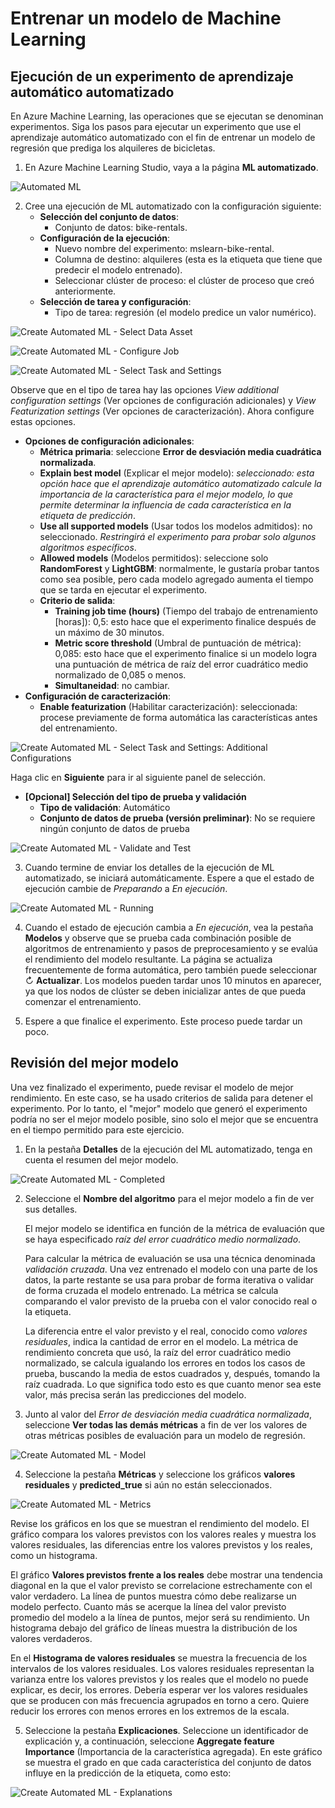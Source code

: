 # Entrenar un modelo de Machine Learning

## Ejecución de un experimento de aprendizaje automático automatizado

En Azure Machine Learning, las operaciones que se ejecutan se denominan experimentos. Siga los pasos para ejecutar un experimento que use el aprendizaje automático automatizado con el fin de entrenar un modelo de regresión que prediga los alquileres de bicicletas.

1. En Azure Machine Learning Studio, vaya a la página **ML automatizado**.

![Automated ML](../../images/create-Automated-ML-job.png)

2. Cree una ejecución de ML automatizado con la configuración siguiente:
    + **Selección del conjunto de datos**:
        + Conjunto de datos: bike-rentals.
    + **Configuración de la ejecución**:
        + Nuevo nombre del experimento: mslearn-bike-rental.
        + Columna de destino: alquileres (esta es la etiqueta que tiene que predecir el modelo entrenado).
        + Seleccionar clúster de proceso: el clúster de proceso que creó anteriormente.
    + **Selección de tarea y configuración**:
        + Tipo de tarea: regresión (el modelo predice un valor numérico).

![Create Automated ML - Select Data Asset](../../images/create-Automated-ML-select-data-asset.png)

![Create Automated ML - Configure Job](../../images/create-Automated-ML-configure-job.png)

![Create Automated ML - Select Task and Settings](../../images/create-Automated-ML-select-task-and-settings.png)

Observe que en el tipo de tarea hay las opciones *View additional configuration settings* (Ver opciones de configuración adicionales) y *View Featurization settings* (Ver opciones de caracterización). Ahora configure estas opciones.

   + **Opciones de configuración adicionales**:
      + **Métrica primaria**: seleccione **Error de desviación media cuadrática normalizada**.
      + **Explain best model** (Explicar el mejor modelo): *seleccionado: esta opción hace que el aprendizaje automático automatizado calcule la importancia de la característica para el mejor modelo, lo que permite determinar la influencia de cada característica en la etiqueta de predicción*.
      + **Use all supported models** (Usar todos los modelos admitidos): no seleccionado. *Restringirá el experimento para probar solo algunos algoritmos específicos*.
      + **Allowed models** (Modelos permitidos): seleccione solo **RandomForest** y **LightGBM**: normalmente, le gustaría probar tantos como sea posible, pero cada modelo agregado aumenta el tiempo que se tarda en ejecutar el experimento.
      + **Criterio de salida**:
        + **Training job time (hours)** (Tiempo del trabajo de entrenamiento [horas]): 0,5: esto hace que el experimento finalice después de un máximo de 30 minutos.
        + **Metric score threshold** (Umbral de puntuación de métrica): 0,085: esto hace que el experimento finalice si un modelo logra una puntuación de métrica de raíz del error cuadrático medio normalizado de 0,085 o menos.
        + **Simultaneidad**: no cambiar.
   + **Configuración de caracterización**:
     + **Enable featurization** (Habilitar caracterización): seleccionada: procese previamente de forma automática las características antes del entrenamiento.

![Create Automated ML - Select Task and Settings: Additional Configurations](../../images/create-Automated-ML-select-task-and-settings-additional-configurations.png)

Haga clic en **Siguiente** para ir al siguiente panel de selección.

   + **[Opcional] Selección del tipo de prueba y validación**
     + **Tipo de validación**: Automático
     + **Conjunto de datos de prueba (versión preliminar)**: No se requiere ningún conjunto de datos de prueba

![Create Automated ML - Validate and Test](../../images/create-Automated-ML-validate-and-test.png)

3. Cuando termine de enviar los detalles de la ejecución de ML automatizado, se iniciará automáticamente. Espere a que el estado de ejecución cambie de *Preparando* a *En ejecución*.

![Create Automated ML - Running](../../images/create-Automated-ML-running.png)

4. Cuando el estado de ejecución cambia a *En ejecución*, vea la pestaña **Modelos** y observe que se prueba cada combinación posible de algoritmos de entrenamiento y pasos de preprocesamiento y se evalúa el rendimiento del modelo resultante. La página se actualiza frecuentemente de forma automática, pero también puede seleccionar ↻ **Actualizar**. Los modelos pueden tardar unos 10 minutos en aparecer, ya que los nodos de clúster se deben inicializar antes de que pueda comenzar el entrenamiento.

5. Espere a que finalice el experimento. Este proceso puede tardar un poco.

## Revisión del mejor modelo

Una vez finalizado el experimento, puede revisar el modelo de mejor rendimiento. En este caso, se ha usado criterios de salida para detener el experimento. Por lo tanto, el "mejor" modelo que generó el experimento podría no ser el mejor modelo posible, sino solo el mejor que se encuentra en el tiempo permitido para este ejercicio.

1. En la pestaña **Detalles** de la ejecución del ML automatizado, tenga en cuenta el resumen del mejor modelo.

![Create Automated ML - Completed](../../images/create-Automated-ML-completed.png)

2. Seleccione el **Nombre del algoritmo** para el mejor modelo a fin de ver sus detalles.

    El mejor modelo se identifica en función de la métrica de evaluación que se haya especificado *raíz del error cuadrático medio normalizado*.

    Para calcular la métrica de evaluación se usa una técnica denominada *validación cruzada*. Una vez entrenado el modelo con una parte de los datos, la parte restante se usa para probar de forma iterativa o validar de forma cruzada el modelo entrenado. La métrica se calcula comparando el valor previsto de la prueba con el valor conocido real o la etiqueta.

    La diferencia entre el valor previsto y el real, conocido como *valores residuales*, indica la cantidad de error en el modelo. La métrica de rendimiento concreta que usó, la raíz del error cuadrático medio normalizado, se calcula igualando los errores en todos los casos de prueba, buscando la media de estos cuadrados y, después, tomando la raíz cuadrada. Lo que significa todo esto es que cuanto menor sea este valor, más precisa serán las predicciones del modelo.

3. Junto al valor del *Error de desviación media cuadrática normalizada*, seleccione **Ver todas las demás métricas** a fin de ver los valores de otras métricas posibles de evaluación para un modelo de regresión.

![Create Automated ML - Model](../../images/create-Automated-ML-Model.png)

4. Seleccione la pestaña **Métricas** y seleccione los gráficos **valores residuales** y **predicted_true** si aún no están seleccionados.

![Create Automated ML - Metrics](../../images/create-Automated-ML-Metrics.png)

Revise los gráficos en los que se muestran el rendimiento del modelo. El gráfico compara los valores previstos con los valores reales y muestra los valores residuales, las diferencias entre los valores previstos y los reales, como un histograma.

El gráfico **Valores previstos frente a los reales** debe mostrar una tendencia diagonal en la que el valor previsto se correlacione estrechamente con el valor verdadero. La línea de puntos muestra cómo debe realizarse un modelo perfecto. Cuanto más se acerque la línea del valor previsto promedio del modelo a la línea de puntos, mejor será su rendimiento. Un histograma debajo del gráfico de líneas muestra la distribución de los valores verdaderos.

En el **Histograma de valores residuales** se muestra la frecuencia de los intervalos de los valores residuales. Los valores residuales representan la varianza entre los valores previstos y los reales que el modelo no puede explicar, es decir, los errores. Debería esperar ver los valores residuales que se producen con más frecuencia agrupados en torno a cero. Quiere reducir los errores con menos errores en los extremos de la escala.

5. Seleccione la pestaña **Explicaciones**. Seleccione un identificador de explicación y, a continuación, seleccione **Aggregate feature Importance** (Importancia de la característica agregada). En este gráfico se muestra el grado en que cada característica del conjunto de datos influye en la predicción de la etiqueta, como esto:

![Create Automated ML - Explanations](../../images/create-Automated-ML-Explanations.png)